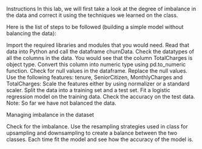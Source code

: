 Instructions
In this lab, we will first take a look at the degree of imbalance in the data and correct it using the techniques we learned on the class.

Here is the list of steps to be followed (building a simple model without balancing the data):

Import the required libraries and modules that you would need.
Read that data into Python and call the dataframe churnData.
Check the datatypes of all the columns in the data. You would see that the column TotalCharges is object type. Convert this column into numeric type using pd.to_numeric function.
Check for null values in the dataframe. Replace the null values.
Use the following features: tenure, SeniorCitizen, MonthlyCharges and TotalCharges:
Scale the features either by using normalizer or a standard scaler.
Split the data into a training set and a test set.
Fit a logistic regression model on the training data.
Check the accuracy on the test data.
Note: So far we have not balanced the data.

Managing imbalance in the dataset

Check for the imbalance.
Use the resampling strategies used in class for upsampling and downsampling to create a balance between the two classes.
Each time fit the model and see how the accuracy of the model is.